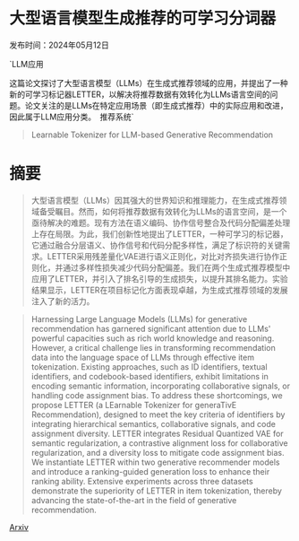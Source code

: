 # 大型语言模型生成推荐的可学习分词器

发布时间：2024年05月12日

`LLM应用

这篇论文探讨了大型语言模型（LLMs）在生成式推荐领域的应用，并提出了一种新的可学习标记器LETTER，以解决将推荐数据有效转化为LLMs语言空间的问题。论文关注的是LLMs在特定应用场景（即生成式推荐）中的实际应用和改进，因此属于LLM应用分类。` `推荐系统`

> Learnable Tokenizer for LLM-based Generative Recommendation

# 摘要

> 大型语言模型（LLMs）因其强大的世界知识和推理能力，在生成式推荐领域备受瞩目。然而，如何将推荐数据有效转化为LLMs的语言空间，是一个亟待解决的难题。现有方法在语义编码、协作信号整合及代码分配偏差处理上存在局限。为此，我们创新性地提出了LETTER，一种可学习的标记器，它通过融合分层语义、协作信号和代码分配多样性，满足了标识符的关键需求。LETTER采用残差量化VAE进行语义正则化，对比对齐损失进行协作正则化，并通过多样性损失减少代码分配偏差。我们在两个生成式推荐模型中应用了LETTER，并引入了排名引导的生成损失，以提升其排名能力。实验结果显示，LETTER在项目标记化方面表现卓越，为生成式推荐领域的发展注入了新的活力。

> Harnessing Large Language Models (LLMs) for generative recommendation has garnered significant attention due to LLMs' powerful capacities such as rich world knowledge and reasoning. However, a critical challenge lies in transforming recommendation data into the language space of LLMs through effective item tokenization. Existing approaches, such as ID identifiers, textual identifiers, and codebook-based identifiers, exhibit limitations in encoding semantic information, incorporating collaborative signals, or handling code assignment bias. To address these shortcomings, we propose LETTER (a LEarnable Tokenizer for generaTivE Recommendation), designed to meet the key criteria of identifiers by integrating hierarchical semantics, collaborative signals, and code assignment diversity. LETTER integrates Residual Quantized VAE for semantic regularization, a contrastive alignment loss for collaborative regularization, and a diversity loss to mitigate code assignment bias. We instantiate LETTER within two generative recommender models and introduce a ranking-guided generation loss to enhance their ranking ability. Extensive experiments across three datasets demonstrate the superiority of LETTER in item tokenization, thereby advancing the state-of-the-art in the field of generative recommendation.

[Arxiv](https://arxiv.org/abs/2405.07314)
